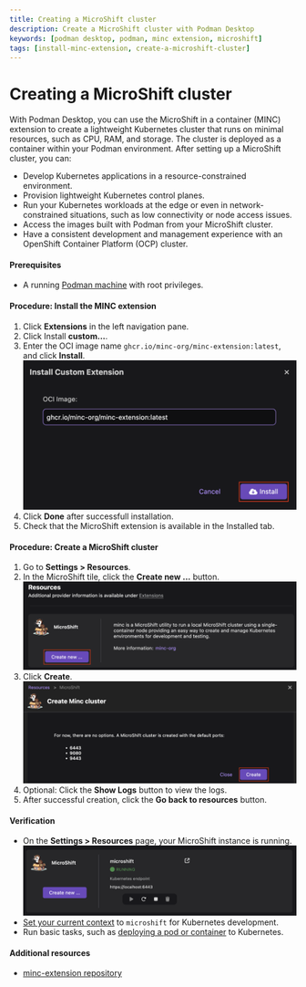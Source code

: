 ```yaml
---
title: Creating a MicroShift cluster
description: Create a MicroShift cluster with Podman Desktop
keywords: [podman desktop, podman, minc extension, microshift]
tags: [install-minc-extension, create-a-microshift-cluster]
---
```


# Creating a MicroShift cluster

With Podman Desktop, you can use the MicroShift in a container (MINC) extension to create a lightweight Kubernetes cluster that runs on minimal resources, such as CPU, RAM, and storage. The cluster is deployed as a container within your Podman environment. After setting up a MicroShift cluster, you can:

- Develop Kubernetes applications in a resource-constrained environment.
- Provision lightweight Kubernetes control planes.
- Run your Kubernetes workloads at the edge or even in network-constrained situations, such as low connectivity or node access issues.
- Access the images built with Podman from your MicroShift cluster.
- Have a consistent development and management experience with an OpenShift Container Platform (OCP) cluster.

#### Prerequisites

- A running [Podman machine](/docs/podman/creating-a-podman-machine) with root privileges.

#### Procedure: Install the MINC extension

1. Click **Extensions** in the left navigation pane.
1. Click Install **custom...**.
1. Enter the OCI image name `ghcr.io/minc-org/minc-extension:latest`, and click **Install**.
   ![install the extension](img/installing-microshift.png)
1. Click **Done** after successfull installation.
1. Check that the MicroShift extension is available in the Installed tab.

#### Procedure: Create a MicroShift cluster

1. Go to **Settings > Resources**.
1. In the MicroShift tile, click the **Create new ...** button.
   ![creating a microshift cluster](img/creating-a-microshift-cluster.png)
1. Click **Create**.
   ![creation with default ports](img/cluster-creation-with-default-port.png)
1. Optional: Click the **Show Logs** button to view the logs.
1. After successful creation, click the **Go back to resources** button.

#### Verification

- On the **Settings > Resources** page, your MicroShift instance is running.
  ![microshift instance running](img/microshift-instance-running.png)
- [Set your current context](/docs/kubernetes/viewing-and-selecting-current-kubernetes-context) to `microshift` for Kubernetes development.
- Run basic tasks, such as [deploying a pod or container](/docs/kubernetes/deploying-a-pod-to-kubernetes) to Kubernetes.

#### Additional resources

- [minc-extension repository](https://github.com/minc-org/minc-extension)
